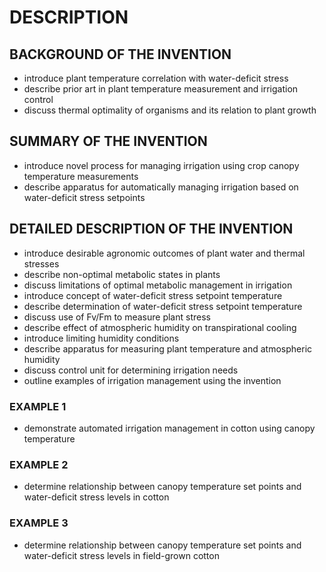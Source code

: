 # DESCRIPTION

## BACKGROUND OF THE INVENTION

- introduce plant temperature correlation with water-deficit stress
- describe prior art in plant temperature measurement and irrigation control
- discuss thermal optimality of organisms and its relation to plant growth

## SUMMARY OF THE INVENTION

- introduce novel process for managing irrigation using crop canopy temperature measurements
- describe apparatus for automatically managing irrigation based on water-deficit stress setpoints

## DETAILED DESCRIPTION OF THE INVENTION

- introduce desirable agronomic outcomes of plant water and thermal stresses
- describe non-optimal metabolic states in plants
- discuss limitations of optimal metabolic management in irrigation
- introduce concept of water-deficit stress setpoint temperature
- describe determination of water-deficit stress setpoint temperature
- discuss use of Fv/Fm to measure plant stress
- describe effect of atmospheric humidity on transpirational cooling
- introduce limiting humidity conditions
- describe apparatus for measuring plant temperature and atmospheric humidity
- discuss control unit for determining irrigation needs
- outline examples of irrigation management using the invention

### EXAMPLE 1

- demonstrate automated irrigation management in cotton using canopy temperature

### EXAMPLE 2

- determine relationship between canopy temperature set points and water-deficit stress levels in cotton

### EXAMPLE 3

- determine relationship between canopy temperature set points and water-deficit stress levels in field-grown cotton


